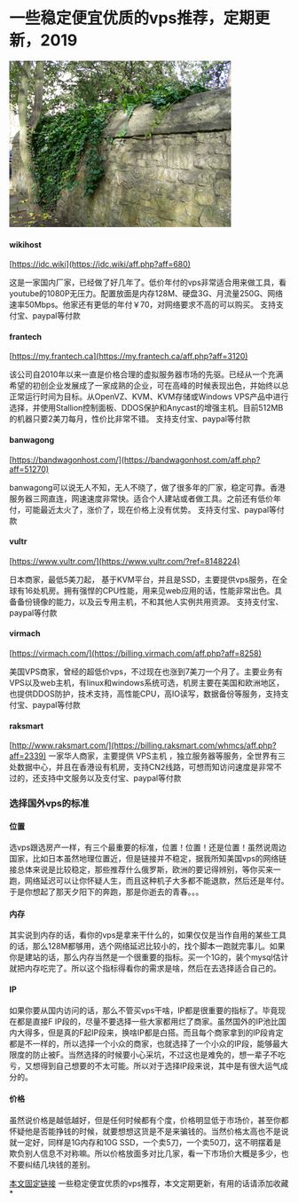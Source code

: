 # 一些稳定便宜优质的vps推荐，定期更新，2019

![2019稳定便宜的vps推荐，国外vps排行，中国vpn购买推荐，优质国外vps推荐，机房多、速度快、稳定好用，"banwagong怎么样"，vpns优惠码 "国外vps" "便宜vps" "vps推荐" "价格" "试用" "比较" "哪个好用" "netflix中国"](https://raw.githubusercontent.com/0dg/abc/master/cn-wall.png "vps")

#### wikihost
[https://idc.wiki](https://idc.wiki/aff.php?aff=680)

这是一家国内厂家，已经做了好几年了。低价年付的vps非常适合用来做工具，看youtube的1080P无压力。配置放面是内存128M、硬盘3G、月流量250G、网络速率50Mbps。他家还有更低的年付￥70，对网络要求不高的可以购买。 支持支付宝、paypal等付款

#### frantech
[https://my.frantech.ca](https://my.frantech.ca/aff.php?aff=3120)

该公司自2010年以来一直是价格合理的虚拟服务器市场的先驱。已经从一个充满希望的初创企业发展成了一家成熟的企业，可在高峰的时候表现出色，并始终以总正常运行时间为目标。从OpenVZ、KVM、KVM存储或Windows VPS产品中进行选择，并使用Stallion控制面板、DDOS保护和Anycast的增强主机。目前512MB的机器只要2美刀每月，性价比非常不错。 支持支付宝、paypal等付款

#### banwagong
[https://bandwagonhost.com/](https://bandwagonhost.com/aff.php?aff=51270)

banwagong可以说无人不知，无人不晓了，做了很多年的厂家，稳定可靠。香港服务器三网直连，网速速度非常快。适合个人建站或者做工具。之前还有低价年付，可能最近太火了，涨价了，现在价格上没有优势。 支持支付宝、paypal等付款

#### vultr
[https://www.vultr.com/](https://www.vultr.com/?ref=8148224)

日本商家，最低5美刀起， 基于KVM平台，并且是SSD，主要提供vps服务，在全球有16处机房。拥有强悍的CPU性能，用来见web应用的话，性能非常出色。具备备份镜像的能力，以及云专用主机，不和其他人实例共用资源。 支持支付宝、paypal等付款

#### virmach
[https://virmach.com/](https://billing.virmach.com/aff.php?aff=8258)

美国VPS商家，曾经的超低价vps，不过现在也涨到7美刀一个月了。主要业务有VPS以及web主机，有linux和windows系统可选，机房主要在美国和欧洲地区，也提供DDOS防护，技术支持，高性能CPU，高IO读写，数据备份等服务，支持支付宝、paypal等付款

#### raksmart
[http://www.raksmart.com/](https://billing.raksmart.com/whmcs/aff.php?aff=2339)
一家华人商家，主要提供 VPS主机 ，独立服务器等服务，全世界有三处数据中心，并且在香港设有机房，支持CN2线路，可想而知访问速度是非常不过的，还支持中文服务以及支付宝、paypal等付款

### 选择国外vps的标准

#### 位置

选vps跟选房产一样，有三个最重要的标准，位置！位置！还是位置！虽然说周边国家，比如日本虽然地理位置近，但是链接并不稳定，据我所知美国vps的网络链接总体来说是比较稳定，那些推荐什么俄罗斯，欧洲的要记得辨别，等你买来一跑，网络延迟可以让你怀疑人生，而且这种机子大多都不能退款，然后还是年付。于是你想起了那天夕阳下的奔跑，那是你逝去的青春。。。

#### 内存

其实说到内存的话，看你的vps是拿来干什么的，如果仅仅是当作自用的某些工具的话，那么128M都够用，选个网络延迟比较小的，找个脚本一跑就完事儿。如果你是建站的话，那么内存当然是一个很重要的指标。买一个1G的，装个mysql估计就把内存吃完了。所以这个指标得看你的需求是啥，然后在去选择适合自己的。

#### IP

如果你要从国内访问的话，那么不管买vps干啥，IP都是很重要的指标了。毕竟现在都是直接F IP段的，尽量不要选择一些大家都用烂了商家。虽然国外的IP池比国内大得多，但是真的F起IP段来，换啥IP都是白搭。而且每个商家拿到的IP段肯定都是不一样的，所以选择一个小众的商家，也就选择了一个小众的IP段，能够最大限度的防止被F。当然选择的时候要小心采坑，不过这也是难免的，想一辈子不吃亏，又想得到自己想要的不太可能。所以对于选择IP段来说，其中是有很大运气成分的。

#### 价格

虽然说价格是越低越好，但是任何时候都有个度，价格明显低于市场价，甚至你都怀疑他是否能挣钱的时候，就要想想这货是不是来骗钱的。当然价格太高也不是说就一定好，同样是1G内存和10G SSD，一个卖5刀，一个卖50刀，这不明摆着是欺负别人信息不对称嘛。所以价格放面多对比几家，看一下市场价大概是多少，也不要纠结几块钱的差别。

[本文固定链接](https://topvps.github.io) 一些稳定便宜优质的vps推荐，本文定期更新，有用的话请添加收藏*
